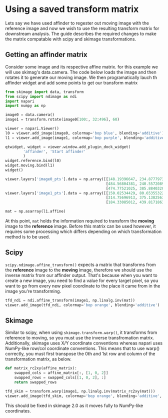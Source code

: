 # Using a saved transform matrix
Lets say we have used affinder to regester out moving image with the reference image and now we wish to use the resulting transform matrix for downstream analysis.
The guide describes the required changes to make the matrix compatable with scipy and skimage transformations.

## Getting an affinder matrix
Consider some image and its respective affine matrix. for this example we will use skimag's data.camera.
The code below loads the image and then rotates it to generate our moving image. 
We then programatically lauch th affinder widget and add some points to get our transform matrix

```python
from skimage import data, transform
from scipy import ndimage as ndi
import napari
import numpy as np

image0 = data.camera()
image1 = transform.rotate(image0[100:, 32:496], 60)

viewer = napari.Viewer()
l0 = viewer.add_image(image0, colormap='bop blue', blending='additive')
l1 = viewer.add_image(image1, colormap='bop purple', blending='additive')

qtwidget, widget = viewer.window.add_plugin_dock_widget(
        'affinder', 'Start affinder'
        )
widget.reference.bind(l0)
widget.moving.bind(l1)
widget()

viewer.layers['image0_pts'].data = np.array([[148.19396647, 234.87779732],
                                             [484.56804381, 240.55720892],
                                             [474.77521025, 385.88403205]])
viewer.layers['image1_pts'].data = np.array([[150.02534429, 80.65355322],
                                             [314.75696913, 375.13825634],
                                             [184.33085012, 439.81718637]])

mat = np.asarray(l1.affine)
```

At this point, `mat` holds the information required to transform the **moving** image to the **reference** image.
Before this matrix can be used however, it requires some processing which differs depending on which transformation method is to be used.

## Scipy

`scipy.ndimage.affine_transform()` expects a matrix that transforms from the **reference** image to the **moving** image, therefore we should use the inverse matrix from our affinder output. That's because when you want to create a new image, you need to find a value for every target pixel, so you want to go from every new pixel coordinate to the place it came from in the image you're transforming.

```python
tfd_ndi = ndi.affine_transform(image1, np.linalg.inv(mat))
viewer.add_image(tfd_ndi, colormap='bop orange', blending='additive')
```

## Skimage
Similar to scipy, when using `skimage.transform.warp()`, it transforms from reference to moving, so you must use the inverse transfromation matrix.
Additionally, skimage uses X/Y coordinate conventions whereas napari uses NumPy-like row/col coordinate conventions. This means that to use warp() correctly, you must first transpose the 0th and 1st row and column of the transformation matrix, as below.

```python
def matrix_rc2xy(affine_matrix):
    swapped_cols = affine_matrix[:, [1, 0, 2]]
    swapped_rows = swapped_cols[[1, 0, 2], :]
    return swapped_rows

tfd_skim = transform.warp(image1, np.linalg.inv(matrix_rc2xy(mat)))
viewer.add_image(tfd_skim, colormap='bop orange', blending='additive', visible=False)
```

This should be fixed in skimage 2.0 as it moves fully to NumPy-like coordinates.
